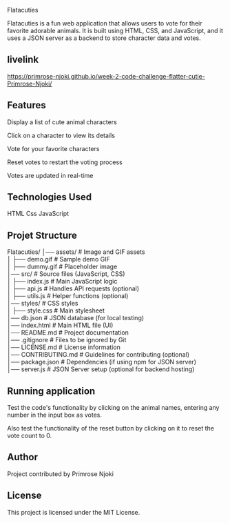 Flatacuties

Flatacuties is a fun web application that allows users to vote for their favorite adorable animals. It is built using HTML, CSS, and JavaScript, and it uses a JSON server as a backend to store character data and votes.

## livelink
https://primrose-njoki.github.io/week-2-code-challenge-flatter-cutie-Primrose-Njoki/

## Features
Display a list of cute animal characters

Click on a character to view its details

Vote for your favorite characters

Reset votes to restart the voting process

Votes are updated in real-time

## Technologies Used
HTML
Css
JavaScript

## Projet Structure

Flatacuties/
│── assets/              # Image and GIF assets  
│   ├── demo.gif         # Sample demo GIF  
│   ├── dummy.gif        # Placeholder image  
│── src/                 # Source files (JavaScript, CSS)  
│   ├── index.js         # Main JavaScript logic  
│   ├── api.js           # Handles API requests (optional)  
│   ├── utils.js         # Helper functions (optional)  
│── styles/              # CSS styles  
│   ├── style.css        # Main stylesheet  
│── db.json              # JSON database (for local testing)  
│── index.html           # Main HTML file (UI)  
│── README.md            # Project documentation  
│── .gitignore           # Files to be ignored by Git  
│── LICENSE.md           # License information  
│── CONTRIBUTING.md      # Guidelines for contributing (optional)  
│── package.json         # Dependencies (if using npm for JSON server)  
│── server.js            # JSON Server setup (optional for backend hosting)  

## Running application
Test the code's functionality by clicking on the animal names, entering any number in the input box as votes.

Also test the functionality of the reset button by clicking on it to reset the vote count to 0.

## Author
Project contributed by
Primrose Njoki

## License
This project is licensed under the MIT License.
